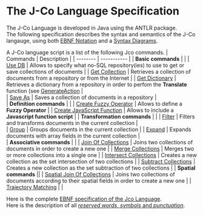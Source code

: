 # The J-Co Language Specification

The J-Co Language is developed in Java using the ANTLR package.\
The following specification describes the syntax and semantics of the J-Co langauge, 
using both [EBNF Notation](https://en.wikipedia.org/wiki/Extended_Backus%E2%80%93Naur_form) 
and a [Syntax Diagrams](https://en.wikipedia.org/wiki/Syntax_diagram). 

A J-Co language script is a list of the following Jco commands.
| Commands | Description |
| -------- | ----------- | 
| **Basic commands** | |
| [Use DB](/langaugeSpecification/useDb.md) | Allows to specify what no-SQL repository(ies) to use to get or save collections of documents   |
| [Get Collection](/langaugeSpecification/getCollection.md) | Retrieves a collection of documents from a repository or from the Internet   | 
| [Get Dictionary](/langaugeSpecification/getDictionary.md) | Retrieves a dictionary from a repository in order to perfom the **Translate** function (see [GenerateAction](/langaugeSpecification/generateAction.md)   | 							
| [Save As](/langaugeSpecification/saveAs.md) | Saves a collection of documents in a repository    |  
| **Definition commands** | |
|	[Create Fuzzy Operator](/langaugeSpecification/createFuzzyOperator.md) | Allows to define a **Fuzzy Operator**    |
| [Create JavaScript Function](/langaugeSpecification/createJavaScriptFunction.md) |  Allows to include a **Javascript function script**    |
| **Transformation commands** | |
| [Filter](/langaugeSpecification/filter.md) | Filters and transforms documents in the current collection |  
| [Group](/langaugeSpecification/group.md) |   Groups documents in the current collection    |
| [Expand](/langaugeSpecification/expand.md) |  Expands documents with array fields in the current collection       |  
| **Associative commands** | | 
| [Join Of Collections](/langaugeSpecification/joinOfCollections.md) |  Joins two collections of documents in order to create a new one   |
| [Merge Collections](/langaugeSpecification/mergeCollections.md) | Merges two or more collections into a single one    | 
| [Intersect Collections](/langaugeSpecification/intersectCollections.md) | Creates a new collection as the set intersection of two collections   |
| [Subtract Collections](/langaugeSpecification/subtractCollections.md) | Creates a new collection as the set subtraction of two collections    | 
| **Spatial commands** ||
| [Spatial Join Of Collections](/langaugeSpecification/spatialJoin.md) | Joins two collections of documents according to their spatial fields in order to create a new one    |
| [Trajectory Matching](/langaugeSpecification/trajectoryMatching.md) |     |  

Here is the complete [EBNF specification of the Jco Language](/languageSpecification/GecoLanguage.bnf).\
Here is the description of all [_reserved words_, _symbols_ and _punctuation_](/languageSpecification/tokens.txt).

